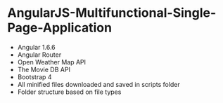 # AngularJS-Multifunctional-Single-Page-Application

- Angular 1.6.6
- Angular Router
- Open Weather Map API
- The Movie DB API
- Bootstrap 4
- All minified files downloaded and saved in scripts folder
- Folder structure based on file types
